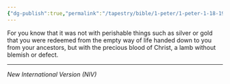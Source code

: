 ```yaml
---
{"dg-publish":true,"permalink":"/tapestry/bible/1-peter/1-peter-1-18-19/","title":"1 Peter 1:18-19","tags":["bible-verse","bible-verse"],"dgHomeLink":true,"dgShowLocalGraph":true,"dgEnableSearch":true}
---
```



For you know that it was not with perishable things such as silver or gold that you were redeemed from the empty way of life handed down to you from your ancestors, but with the precious blood of Christ, a lamb without blemish or defect.

---
*New International Version (NIV)*